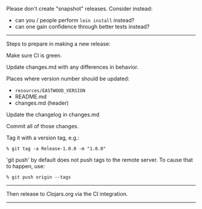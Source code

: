 Please don't create "snapshot" releases. Consider instead:

* can you / people perform `lein install` instead?
* can one gain confidence through better tests instead?

---

Steps to prepare in making a new release:

Make sure CI is green.

Update changes.md with any differences in behavior.

Places where version number should be updated:

* `resources/EASTWOOD_VERSION`
* README.md
* changes.md (header)

Update the changelog in changes.md

Commit all of those changes.

Tag it with a version tag, e.g.:

    % git tag -a Release-1.0.0 -m "1.0.0"

'git push' by default does not push tags to the remote server.  To
cause that to happen, use:

    % git push origin --tags

----------------------------------------------------------------------
Then release to Clojars.org via the CI integration.

----------------------------------------------------------------------

